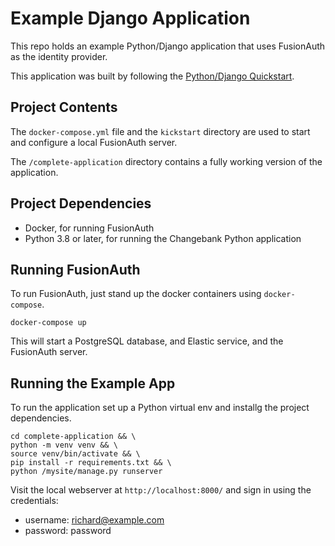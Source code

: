 # Example Django Application

This repo holds an example Python/Django application that uses FusionAuth as the identity provider.

This application was built by following the [Python/Django Quickstart](https://fusionauth.io/docs/quickstarts/quickstart-python-django-web).

## Project Contents

The `docker-compose.yml` file and the `kickstart` directory are used to start and configure a local FusionAuth server.

The `/complete-application` directory contains a fully working version of the application.

## Project Dependencies
* Docker, for running FusionAuth
* Python 3.8 or later, for running the Changebank Python application

## Running FusionAuth
To run FusionAuth, just stand up the docker containers using `docker-compose`.

```shell
docker-compose up
```

This will start a PostgreSQL database, and Elastic service, and the FusionAuth server.

## Running the Example App
To run the application set up a Python virtual env and installg the project dependencies.

```shell
cd complete-application && \
python -m venv venv && \
source venv/bin/activate && \
pip install -r requirements.txt && \
python /mysite/manage.py runserver
```

Visit the local webserver at `http://localhost:8000/` and sign in using the credentials:

* username: richard@example.com
* password: password
